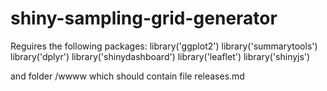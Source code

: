# shiny-sampling-grid-generator

Reguires the following packages:
library('ggplot2')
library('summarytools')
library('dplyr')
library('shinydashboard')
library('leaflet')
library('shinyjs')

and folder /wwww
which should contain file releases.md
